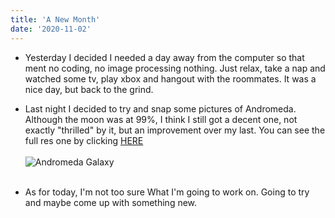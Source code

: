 ```yaml
---
title: 'A New Month'
date: '2020-11-02'
---
```


- Yesterday I decided I needed a day away from the computer so that ment no coding, no image processing nothing. Just relax, take a nap and watched some tv, play xbox and hangout with the roommates. It was a nice day, but back to the grind.

- Last night I decided to try and snap some pictures of Andromeda. Although the moon was at 99%, I think I still got a decent one, not exactly "thrilled" by it, but an improvement over my last. You can see the full res one by clicking [HERE](https://www.flickr.com/photos/joegallegosphotography/50559360802/in/dateposted/)
  <br />
  <br />
  ![Andromeda Galaxy](Andromeda.jpg)
  <br />
  <br />
- As for today, I'm not too sure What I'm going to work on. Going to try and maybe come up with something new.
